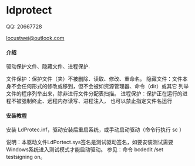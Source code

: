 # ldprotect

QQ: 20667728

locustwei@outlook.com

#### 介绍
驱动保护文件、隐藏文件、进程保护.

文件保护：保护文件（夹）不被删除、读取、修改、重命名。
隐藏文件：文件本身不会任何形式的修改或移到，但不会被如资源管理器、命令（dir）或其它
          列举文件的程序列举出来，除非进行文件分配表扫描。
进程保护：保护正在运行的进程不被强制终止、远程内存读写、进程注入，
          也可以禁止指定文件名运行


#### 安装教程

安装 LdProtec.inf，驱动安装后重启系统，或手动启动驱动（命令行执行 sc ）

说明：本驱动文件LdPortect.sys签名是测试驱动签名，如要安装测试需要Windows系统进入测试模式才能启动驱动。
      参见：命令 bcdedit /set testsigning on。

